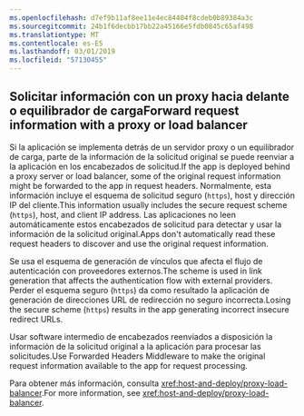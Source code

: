 ```yaml
---
ms.openlocfilehash: d7ef9b11af8ee11e4ec84404f8cdeb0b89384a3c
ms.sourcegitcommit: 24b1f6decbb17bb22a45166e5fdb0845c65af498
ms.translationtype: MT
ms.contentlocale: es-ES
ms.lasthandoff: 03/01/2019
ms.locfileid: "57130455"
---
```

## <a name="forward-request-information-with-a-proxy-or-load-balancer"></a><span data-ttu-id="5e352-101">Solicitar información con un proxy hacia delante o equilibrador de carga</span><span class="sxs-lookup"><span data-stu-id="5e352-101">Forward request information with a proxy or load balancer</span></span>

<span data-ttu-id="5e352-102">Si la aplicación se implementa detrás de un servidor proxy o un equilibrador de carga, parte de la información de la solicitud original se puede reenviar a la aplicación en los encabezados de solicitud.</span><span class="sxs-lookup"><span data-stu-id="5e352-102">If the app is deployed behind a proxy server or load balancer, some of the original request information might be forwarded to the app in request headers.</span></span> <span data-ttu-id="5e352-103">Normalmente, esta información incluye el esquema de solicitud seguro (`https`), host y dirección IP del cliente.</span><span class="sxs-lookup"><span data-stu-id="5e352-103">This information usually includes the secure request scheme (`https`), host, and client IP address.</span></span> <span data-ttu-id="5e352-104">Las aplicaciones no leen automáticamente estos encabezados de solicitud para detectar y usar la información de la solicitud original.</span><span class="sxs-lookup"><span data-stu-id="5e352-104">Apps don't automatically read these request headers to discover and use the original request information.</span></span>

<span data-ttu-id="5e352-105">Se usa el esquema de generación de vínculos que afecta el flujo de autenticación con proveedores externos.</span><span class="sxs-lookup"><span data-stu-id="5e352-105">The scheme is used in link generation that affects the authentication flow with external providers.</span></span> <span data-ttu-id="5e352-106">Perder el esquema seguro (`https`) da como resultado la aplicación de generación de direcciones URL de redirección no seguro incorrecta.</span><span class="sxs-lookup"><span data-stu-id="5e352-106">Losing the secure scheme (`https`) results in the app generating incorrect insecure redirect URLs.</span></span>

<span data-ttu-id="5e352-107">Usar software intermedio de encabezados reenviados a disposición la información de la solicitud original a la aplicación para procesar las solicitudes.</span><span class="sxs-lookup"><span data-stu-id="5e352-107">Use Forwarded Headers Middleware to make the original request information available to the app for request processing.</span></span>

<span data-ttu-id="5e352-108">Para obtener más información, consulta <xref:host-and-deploy/proxy-load-balancer>.</span><span class="sxs-lookup"><span data-stu-id="5e352-108">For more information, see <xref:host-and-deploy/proxy-load-balancer>.</span></span>

